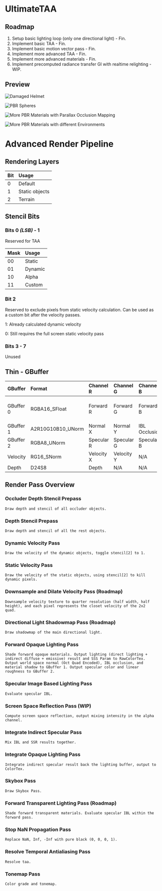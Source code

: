 # UltimateTAA

## Roadmap

1. Setup basic lighting loop (only one directional light) - Fin.
2. Implement basic TAA - Fin.
3. Implement basic motion vector pass - Fin.
4. Implement more advanced TAA - Fin.
5. Implement more advanced materials - Fin.
6. Implement precomputed radiance transfer GI with realtime relighting - WIP.

## Preview
![Damaged Helmet](https://s2.loli.net/2022/01/25/Vo3DmB1CNzSR4Yd.png)

![PBR Spheres](https://s2.loli.net/2022/01/25/UMAF5EV8Tzys2jk.png)

![More PBR Materials with Parallax Occlusion Mapping](https://s2.loli.net/2022/01/25/EfDWN8nrlavX5Rc.png)

![More PBR Materials with different Environments](https://s2.loli.net/2022/03/21/F2UDa1fZuAm8xnv.png)

 # Advanced Render Pipeline

 ## Rendering Layers

 | Bit   | Usage          |
 | :---- | :------------- |
 | 0     | Default        |
 | 1     | Static objects |
 | 2     | Terrain        |

 ## Stencil Bits

 ### Bits 0 *(LSB)* - 1

 Reserved for TAA

 | Mask  | Usage   |
 | :---- | :------ |
 |  00   | Static  |
 |  01   | Dynamic |
 |  10   | Alpha   |
 |  11   | Custom  |

 ### Bit 2

 Reserved to exclude pixels from static velocity calculation. Can be used as a custom bit after the velocity passes.

 1: Already calculated dynamic velocity
 
 0: Still requires the full screen static velocity pass

 ### Bits 3 - 7

 Unused

 ## Thin - GBuffer

 | GBuffer   | Format            | Channel R  | Channel G  | Channel B       | Channel A                    |
 | :-------- | :---------------- | :--------  | :--------  | :-------------- | :--------------------------- |
 | GBuffer 0 | RGBA16_SFloat     | Forward R  | Forward G  | Forward B       | SSS Param / TAA Anti-flicker |
 | GBuffer 1 | A2R10G10B10_UNorm | Normal X   | Normal Y   | IBL Occlusion   | Material Shadow              | 
 | GBuffer 2 | RGBA8_UNorm       | Specular R | Specular G | Specular B      | Linear Roughness             |
 | Velocity  | RG16_SNorm        | Velocity X | Velocity Y | N/A             | N/A                          |
 | Depth     | D24S8             | Depth      | N/A        | N/A             | Stencil                      |

 ## Render Pass Overview

 ### Occluder Depth Stencil Prepass

    Draw depth and stencil of all occluder objects.
 
 ### Depth Stencil Prepass

    Draw depth and stencil of all the rest objects.

 ### Dynamic Velocity Pass

    Draw the velocity of the dynamic objects, toggle stencil[2] to 1.

 ### Static Velocity Pass
    
    Draw the velocity of the static objects, using stencil[2] to kill dynamic pixels.

 ### Downsample and Dilate Velocity Pass (Roadmap)

    Downsample velocity texture to quarter resolution (half width, half height), and each pixel represents the closet velocity of the 2x2 quad.

 ### Directional Light Shadowmap Pass (Roadmap)

    Draw shadowmap of the main directional light.

 ### Forward Opaque Lighting Pass

    Shade forward opaque materials. Output lighting (direct lighting + indirect diffuse + emissive) result and SSS Param to RawColorTex. Output world space normal (Oct Quad Encoded), IBL occlusion, and material shadow to GBuffer 1. Output specular color and linear roughness to GBuffer 2.

 ### Specular Image Based Lighting Pass

    Evaluate specular IBL.

 ### Screen Space Reflection Pass (WIP)

    Compute screen space reflection, output mixing intensity in the alpha channel.

 ### Integrate Indirect Specular Pass

    Mix IBL and SSR results together.

### Integrate Opaque Lighting Pass

    Integrate indirect specular result back the lighting buffer, output to ColorTex.

### Skybox Pass

    Draw Skybox Pass.

### Forward Transparent Lighting Pass (Roadmap)

    Shade forward transparent materials. Evaluate specular IBL within the forward pass.

### Stop NaN Propagation Pass

    Replace NaN, Inf, -Inf with pure black (0, 0, 0, 1).

### Resolve Temporal Antialiasing Pass

    Resolve taa.

### Tonemap Pass

    Color grade and tonemap.